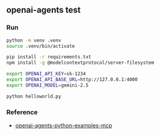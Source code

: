 ## openai-agents test

### Run

```bash
python -m venv .venv
source .venv/bin/activate

pip install -r requirements.txt
npm install -g @modelcontextprotocol/server-filesystem

export OPENAI_API_KEY=sk-1234
export OPENAI_API_BASE_URL=http://127.0.0.1:4000
export OPENAI_MODEL=gemini-2.5

python helloworld.py
```

### Reference

- [openai-agents-python-examples-mcp](https://github.com/openai/openai-agents-python/tree/main/examples/mcp/)
